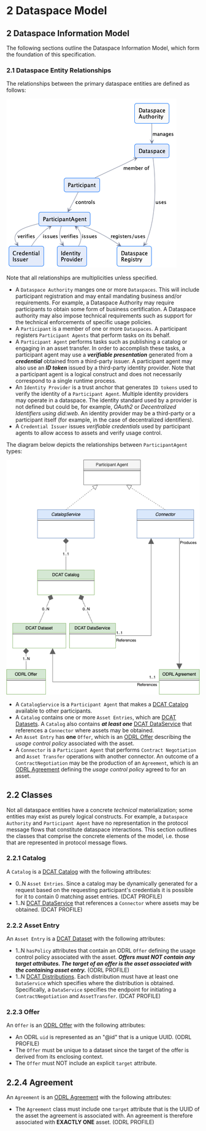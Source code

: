 # 2 Dataspace Model

## 2 Dataspace Information Model

The following sections outline the Dataspace Information Model, which form the foundation of this specification.

### 2.1 Dataspace Entity Relationships

The relationships between the primary dataspace entities are defined as follows:

![](./m.dataspace.relationships.png)

Note that all relationships are multiplicities unless specified.

- A `Dataspace Authority` manges one or more `Dataspaces`. This will include participant registration and may entail mandating business and/or requirements. For example, a
  Dataspace Authority may require participants to obtain some form of business certification. A Dataspace authority may also impose technical requirements such as support for the
  technical enforcements of specific usage policies.
- A `Participant` is a member of one or more `Dataspaces`. A participant registers `Participant Agents` that perform tasks on its behalf.
- A `Participant Agent` performs tasks such as publishing a catalog or engaging in an asset transfer. In order to accomplish these tasks, a participant agent may
  use a _**verifiable presentation**_ generated from a _**credential**_ obtained from a third-party issuer. A participant agent may also use an _**ID token**_ issued by a
  third-party identity provider. Note that a participant agent is a logical construct and does not necessarily correspond to a single runtime process.
- An `Identity Provider` is a trust anchor that generates `ID tokens` used to verify the identity of a `Participant Agent`. Multiple identity providers may operate in
  a dataspace. The identity standard used by a provider is not defined but could be, for example, _OAuth2_ or _Decentralized Identifiers using did:web_. An identity provider may be a third-party
  or a participant itself (for example, in the case of decentralized identifiers).
- A `Credential Issuer` issues _verifiable credentials_ used by participant agents to allow access to assets and verify usage control.

The diagram below depicts the relationships between `ParticipantAgent` types:

![](./m.participant.entities.png)

- A `CatalogService` is a `Participant Agent` that makes a [DCAT Catalog](https://www.w3.org/TR/vocab-dcat-3/#Class:Catalog) available to other participants.
- A `Catalog` contains one or more `Asset Entries`, which are [DCAT Datasets](https://www.w3.org/TR/vocab-dcat-3/#Class:Dataset). A `Catalog` also contains **_at least one_**
  [DCAT DataService](https://www.w3.org/TR/vocab-dcat-3/#Class:Data_Service) that references a `Connector` where assets may be obtained.
- An `Asset Entry` has **one** `Offer`, which is an [ODRL Offer](https://www.w3.org/TR/odrl-model/#policy-offer) describing the _usage control policy_ associated with the asset.
- A `Connector` is a `Participant Agent` that performs `Contract Negotiation` and `Asset Transfer` operations with another connector. An outcome of a `ContractNegotiation` may
  be the production of an `Agreement`, which is an [ODRL Agreement](https://www.w3.org/TR/odrl-model/#policy-agreement) defining the _usage control policy_ agreed to for an asset.

## 2.2 Classes

Not all dataspace entities have a concrete _technical_ materialization; some entities may exist as purely logical constructs. For example, a `Dataspace Authority`
and `Participant Agent` have no representation in the protocol message flows that constitute dataspace interactions. This section outlines the classes that comprise the concrete
elements of the model, i.e. those that are represented in protocol message flows.

### 2.2.1 Catalog

A `Catalog` is a [DCAT Catalog](https://www.w3.org/TR/vocab-dcat-3/#Class:Catalog) with the following attributes:

- 0..N  `Asset Entries`. Since a catalog may be dynamically generated for a request based on the requesting participant's credentials it is possible for it to contain 0 matching
  asset entries. (DCAT PROFILE)
- 1..N [DCAT DataService](https://www.w3.org/TR/vocab-dcat-3/#Class:Data_Service) that references a `Connector` where assets may be obtained. (DCAT PROFILE)

### 2.2.2 Asset Entry

An `Asset Entry` is a [DCAT Dataset](https://www.w3.org/TR/vocab-dcat-3/#Class:Dataset) with the following attributes:

- 1..N `hasPolicy` attributes that contain an ODRL `Offer` defining the usage control policy associated with the asset. **_Offers must NOT contain any target attributes. The
  target of an offer is the asset associated with the containing asset entry._** (ODRL PROFILE)
- 1..N [DCAT Distributions](https://www.w3.org/TR/vocab-dcat-3/#Class:Distribution). Each distribution must have at least one `DataService` which specifies where the distribution
  is obtained. Specifically, a `DataService` specifies the endpoint for initiating a `ContractNegotiation` and `AssetTransfer`. (DCAT PROFILE)

### 2.2.3 Offer

An `Offer` is an [ODRL Offer](https://www.w3.org/TR/odrl-model/#policy-offer) with the following attributes:

- An ODRL `uid` is represented as an "@id" that is a unique UUID. (ODRL PROFILE)
- The `Offer` must be unique to a dataset since the target of the offer is derived from its enclosing context.
- The `Offer` must NOT include an explicit `target` attribute.

## 2.2.4 Agreement

An `Agreement` is an [ODRL Agreement](https://www.w3.org/TR/odrl-model/#policy-agreement) with the following attributes:

- The `Agreement` class must include one `target` attribute that is the UUID of the asset the agreement is associated with. An agreement is therefore associated with **EXACTLY
  ONE** asset. (ODRL PROFILE)
